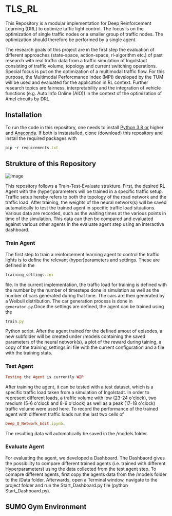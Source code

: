 # TLS_RL
This Repository is a modular implementation for Deep Reinforcement Learning (DRL) to optimize taffic light control. The focus is on the optimization of single traffic nodes or a smaller group of traffic nodes. The optimization should therefore be performed by a single agent.

The research goals of this project are in the first step the evaluation of different approaches (state-space, action-space, rl-algorithm etc.) of past research with real traffic data from a traffic simulation of Ingolstadt consisting of traffic volume, topology and current switching operations. Special focus is put on the optimization of a multimodal traffic flow. For this purpose, the Multimodal Perforcmance Index (MPI) developed by the TUM will be used and evaluated for the application in RL context. Further research topics are fairness, interpretability and the integration of vehicle functions (e.g. Auto Info Online (AIO)) in the context of the optimization of Amel circuits by DRL. 

## Installation
To run the code in this repository, one needs to install [Python 3.8 or](https://www.python.org/downloads/) higher and [Anaconda](https://docs.anaconda.com/anaconda/install/index.html). If both is instastalled, clone (download) this repository and install the required packages with
```ruby
pip -r requirements.txt
```
## Strukture of this Repository
![image](https://user-images.githubusercontent.com/84088115/129562261-71116b9d-01fd-4613-9e01-5b691d1506fe.png)

This repository follows a Train-Test-Evaluate strukture. First, the desired RL Agent with the (hyper)parameters will be trained in a specific traffic setup. Traffic setup hereby refers to both the topology of the road network and the traffic load. After training, the weights of the neural network(s) will be saved autamatically to test the trained agent in specific traffic load situations. Various data are recorded, such as the waiting times at the various points in time of the simulation. This data can then be compared and evaluated against various other agents in the evaluate agent step using an interactive dashboard. 
### Train Agent
The first step to train a reinforcement learning agent to control the traffic lights is to define the relevant (hyper)parameters and settings. These are defined in the 
```ruby
training_settings.ini
```
file. In the current implementation, the traffic load for training is defined with the number by the number of timesteps done in simulation as well as the number of cars generated during that time. The cars are then generated by a Weibull distribution. The car generation process is done in ``` generator.py ```.Once the settings are defined, the agent can be trained using the 
```ruby
train.py
```
Python script. After the agent trained for the defined amout of episodes, a new subfolder will be created under /models containing the saved parameters of the neural network(s), a plot of the reward during taining, a copy of the training_settings.ini file with the current configuration and a file with the training stats.
### Test Agent
```ruby
Testing the Agent is currently WIP
```
After training the agent, it can be tested with a test dataset, which is a specific traffic load taken from a simulation of Ingolstadt. In order to represent different loads, a traffic volume with low (23-24 o'clock), two medium (5-6 o'clock and 8-9 o'clock) as well as a peak (17-18 o'clock) traffic volume were used here. To record the performance of the trained agent with different traffic loads run the last two cells of
```ruby
Deep_Q_Network_Edit.ipynb.
```
The resulting data will automatically be saved in the /models folder.
### Evaluate Agent
For evaluating the agent, we developed a Dashboard. The Dashbaord gives the possibility to compare different trained agents (i.e. trained with different Hyperparameters) using the data collected from the test agent step. To comapre different agents, first copy the agents data from the /models folder to the /Data folder. Afterwards, open a Terminal window, navigate to the project folder and run the Start_Dashboard.py file (python Start_Dashboard.py). 
## SUMO Gym Environment
